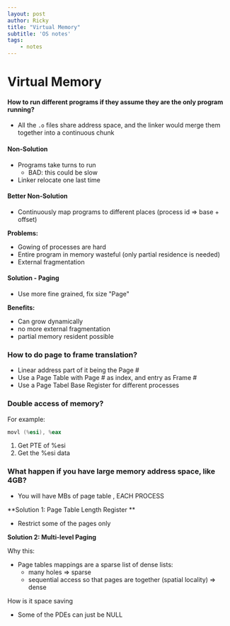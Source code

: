 ```yaml
---
layout: post
author: Ricky
title: "Virtual Memory"
subtitle: 'OS notes'
tags: 
    - notes
---
```


# Virtual Memory 

#### How to run different programs if they assume they are the only program running?

- All the `.o` files share address space, and the linker would merge them together into a continuous chunk 



#### Non-Solution 

- Programs take turns to run 
  - BAD: this could be slow
- Linker relocate one last time 



#### Better Non-Solution

- Continuously map programs to different places (process id => base + offset)

**Problems:** 

- Gowing of processes are hard 
- Entire program in memory wasteful (only partial residence is needed) 
- External fragmentation 



#### Solution - Paging 

- Use more fine grained, fix size "Page" 

**Benefits:** 

- Can grow dynamically 
- no more external fragmentation 
- partial memory resident possible 



### How to do page to frame translation?

- Linear address part of it being the Page #
- Use a Page Table with Page # as index, and entry as Frame #
- Use a Page Tabel Base Register for different processes



### Double access of memory?

For example: 

```asm
movl (%esi), %eax 
```

1. Get PTE of %esi 
2. Get the %esi data 



### What happen if you have large memory address space, like 4GB?

- You will have MBs of page table , EACH PROCESS 

**Solution 1: Page Table Length Register **

- Restrict some of the pages only 



**Solution 2: Multi-level Paging** 

Why this: 

- Page tables mappings are a sparse list of dense lists:
  - many holes => sparse 
  - sequential access so that pages are together (spatial locality) => dense 



How is it space saving 

- Some of the PDEs can just be NULL 
